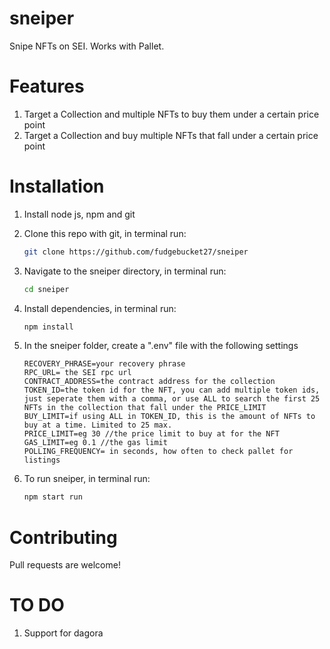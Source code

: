 # sneiper
Snipe NFTs on SEI. Works with Pallet.

# Features
1. Target a Collection and multiple NFTs to buy them under a certain price point
2. Target a Collection and buy multiple NFTs that fall under a certain price point

# Installation
1. Install node js, npm and git
2. Clone this repo with git, in terminal run:
   ```bash
   git clone https://github.com/fudgebucket27/sneiper
   ```
3. Navigate to the sneiper directory, in terminal run:
   ```bash
   cd sneiper
   ```
4. Install dependencies, in terminal run:
   ```bash
   npm install
   ```
5. In the sneiper folder, create a ".env" file with the following settings
   ```text
   RECOVERY_PHRASE=your recovery phrase 
   RPC_URL= the SEI rpc url
   CONTRACT_ADDRESS=the contract address for the collection
   TOKEN_ID=the token id for the NFT, you can add multiple token ids, just seperate them with a comma, or use ALL to search the first 25 NFTs in the collection that fall under the PRICE_LIMIT
   BUY_LIMIT=if using ALL in TOKEN_ID, this is the amount of NFTs to buy at a time. Limited to 25 max.
   PRICE_LIMIT=eg 30 //the price limit to buy at for the NFT
   GAS_LIMIT=eg 0.1 //the gas limit
   POLLING_FREQUENCY= in seconds, how often to check pallet for listings
   ```
   
6. To run sneiper, in terminal run:
   ```bash
   npm start run
   ```
   
# Contributing
Pull requests are welcome! 

# TO DO
1. Support for dagora
